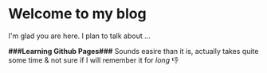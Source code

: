 # Welcome to my blog

I'm glad you are here. I plan to talk about ...

**###Learning Github Pages###**
Sounds easire than it is, actually takes quite some time & not sure if I will remember it for *long* :-1:
